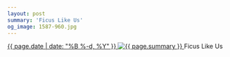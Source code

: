 ```yaml
---
layout: post
summary: 'Ficus Like Us'
og_image: 1587-960.jpg
---
```


<p>
 <time>
  <a href="/1587">
   {{ page.date | date: "%B %-d, %Y" }}
  </a>
 </time>
 <a href="/1587">
  <img alt="{{ page.summary }}" sizes="(min-width: 700px) 50vw, calc(100vw - 2rem)" src="{{ site.assets_url }}/1587-480.jpg" srcset="{{ site.assets_url }}/1587-240.jpg 240w, {{ site.assets_url }}/1587-480.jpg 480w, {{ site.assets_url }}/1587-720.jpg 720w, {{ site.assets_url }}/1587-960.jpg 960w"/>
 </a>
 <span>
  Ficus Like Us
 </span>
</p>
